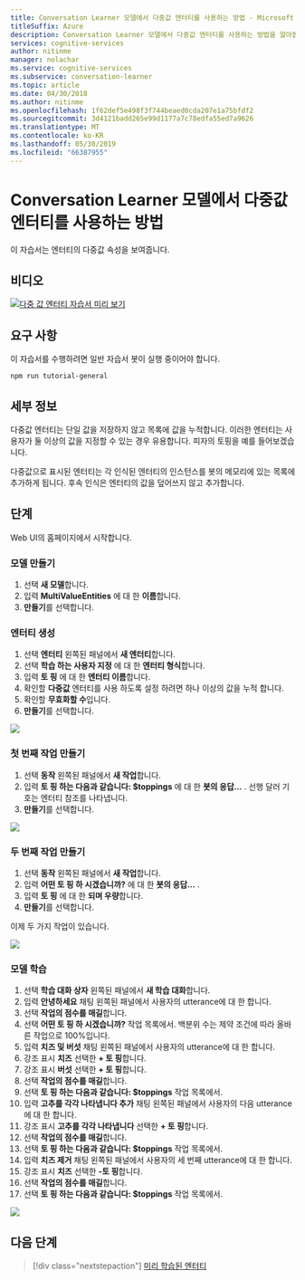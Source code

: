 ```yaml
---
title: Conversation Learner 모델에서 다중값 엔터티를 사용하는 방법 - Microsoft Cognitive Services | Microsoft Docs
titleSuffix: Azure
description: Conversation Learner 모델에서 다중값 엔터티를 사용하는 방법을 알아봅니다.
services: cognitive-services
author: nitinme
manager: nolachar
ms.service: cognitive-services
ms.subservice: conversation-learner
ms.topic: article
ms.date: 04/30/2018
ms.author: nitinme
ms.openlocfilehash: 1f62def5e498f3f744beaed0cda207e1a75bfdf2
ms.sourcegitcommit: 3d4121badd265e99d1177a7c78edfa55ed7a9626
ms.translationtype: MT
ms.contentlocale: ko-KR
ms.lasthandoff: 05/30/2019
ms.locfileid: "66387955"
---
```

# <a name="how-to-use-multi-value-entities-with-a-conversation-learner-model"></a>Conversation Learner 모델에서 다중값 엔터티를 사용하는 방법
이 자습서는 엔터티의 다중값 속성을 보여줍니다.

## <a name="video"></a>비디오

[![다중 값 엔터티 자습서 미리 보기](https://aka.ms/cl_Tutorial_v3_MultiValued_Preview)](https://aka.ms/cl_Tutorial_v3_MultiValued)

## <a name="requirements"></a>요구 사항
이 자습서를 수행하려면 일반 자습서 봇이 실행 중이어야 합니다.

    npm run tutorial-general

## <a name="details"></a>세부 정보
다중값 엔터티는 단일 값을 저장하지 않고 목록에 값을 누적합니다.  이러한 엔터티는 사용자가 둘 이상의 값을 지정할 수 있는 경우 유용합니다. 피자의 토핑을 예를 들어보겠습니다.

다중값으로 표시된 엔터티는 각 인식된 엔터티의 인스턴스를 봇의 메모리에 있는 목록에 추가하게 됩니다. 후속 인식은 엔터티의 값을 덮어쓰지 않고 추가합니다.

## <a name="steps"></a>단계

Web UI의 홈페이지에서 시작합니다.

### <a name="create-the-model"></a>모델 만들기

1. 선택 **새 모델**합니다.
2. 입력 **MultiValueEntities** 에 대 한 **이름**합니다.
3. **만들기**를 선택합니다.

### <a name="entity-creation"></a>엔터티 생성

1. 선택 **엔터티** 왼쪽된 패널에서 **새 엔터티**합니다.
2. 선택 **학습 하는 사용자 지정** 에 대 한 **엔터티 형식**합니다.
3. 입력 **토 핑** 에 대 한 **엔터티 이름**합니다.
4. 확인할 **다중값** 엔터티를 사용 하도록 설정 하려면 하나 이상의 값을 누적 합니다.
5. 확인할 **무효화할 수**입니다.
6. **만들기**를 선택합니다.

![](../media/T07_entity_create.png)

### <a name="create-the-first-action"></a>첫 번째 작업 만들기

1. 선택 **동작** 왼쪽된 패널에서 **새 작업**합니다.
2. 입력 **토 핑 하는 다음과 같습니다: $toppings** 에 대 한 **봇의 응답...** . 선행 달러 기호는 엔터티 참조를 나타냅니다.
3. **만들기**를 선택합니다.

![](../media/T07_action_create_1.png)

### <a name="create-the-second-action"></a>두 번째 작업 만들기

1. 선택 **동작** 왼쪽된 패널에서 **새 작업**합니다.
2. 입력 **어떤 토 핑 하 시겠습니까?** 에 대 한 **봇의 응답...** .
3. 입력 **토 핑** 에 대 한 **되며 우량**합니다.
4. **만들기**를 선택합니다.

이제 두 가지 작업이 있습니다.

![](../media/T07_action_create_2.png)

### <a name="train-the-model"></a>모델 학습

1. 선택 **학습 대화 상자** 왼쪽된 패널에서 **새 학습 대화**합니다.
2. 입력 **안녕하세요** 채팅 왼쪽된 패널에서 사용자의 utterance에 대 한 합니다.
3. 선택 **작업의 점수를 매길**합니다.
4. 선택 **어떤 토 핑 하 시겠습니까?** 작업 목록에서. 백분위 수는 제약 조건에 따라 올바른 작업으로 100%입니다.
5. 입력 **치즈 및 버섯** 채팅 왼쪽된 패널에서 사용자의 utterance에 대 한 합니다.
6. 강조 표시 **치즈** 선택한 **+ 토 핑**합니다.
7. 강조 표시 **버섯** 선택한 **+ 토 핑**합니다.
8. 선택 **작업의 점수를 매길**합니다.
9. 선택 **토 핑 하는 다음과 같습니다: $toppings** 작업 목록에서.
10. 입력 **고추를 각각 나타냅니다 추가** 채팅 왼쪽된 패널에서 사용자의 다음 utterance에 대 한 합니다.
11. 강조 표시 **고추를 각각 나타냅니다** 선택한 **+ 토 핑**합니다.
12. 선택 **작업의 점수를 매길**합니다.
13. 선택 **토 핑 하는 다음과 같습니다: $toppings** 작업 목록에서.
14. 입력 **치즈 제거** 채팅 왼쪽된 패널에서 사용자의 세 번째 utterance에 대 한 합니다.
15. 강조 표시 **치즈** 선택한 **-토 핑**합니다.
16. 선택 **작업의 점수를 매길**합니다.
17. 선택 **토 핑 하는 다음과 같습니다: $toppings** 작업 목록에서.

![](../media/T07_training.png)

## <a name="next-steps"></a>다음 단계

> [!div class="nextstepaction"]
> [미리 학습된 엔터티](./08-pre-trained-entities.md)
